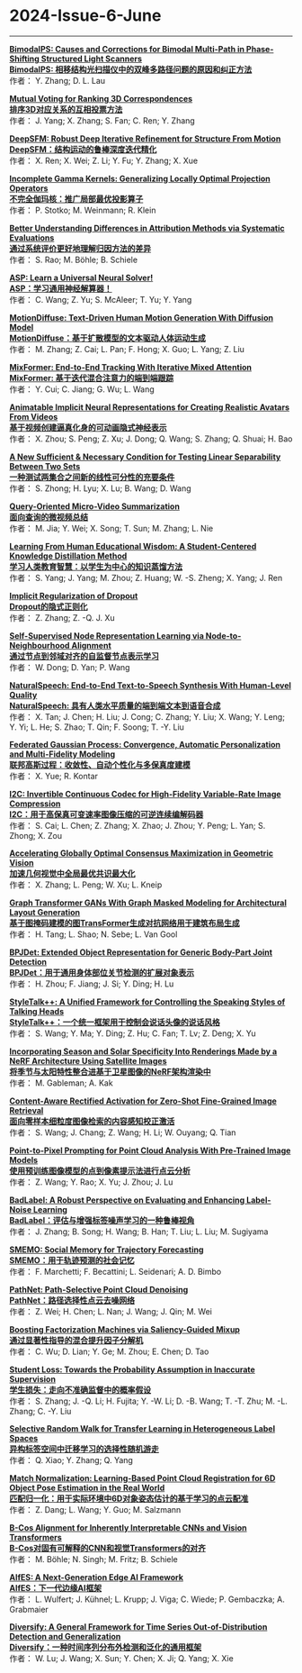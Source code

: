 # 2024-Issue-6-June
****
**[	BimodalPS: Causes and Corrections for Bimodal Multi-Path in Phase-Shifting Structured Light Scanners	](	https://ieeexplore.ieee.org/stamp/stamp.jsp?arnumber=9889210	)**  
**[BimodalPS: 相移结构光扫描仪中的双峰多路径问题的原因和纠正方法](https://mp.weixin.qq.com/s/iiTYNxKV1ekFQsrnsmN5xg)**  
作者：	Y. Zhang; D. L. Lau

**[	Mutual Voting for Ranking 3D Correspondences	](	https://ieeexplore.ieee.org/stamp/stamp.jsp?arnumber=10105460	)**  
**[排序3D对应关系的互相投票方法](https://mp.weixin.qq.com/s/i4UkC8El1XW9ahn-EpYw0w)**  
作者：	J. Yang; X. Zhang; S. Fan; C. Ren; Y. Zhang

**[	DeepSFM: Robust Deep Iterative Refinement for Structure From Motion	](	https://ieeexplore.ieee.org/stamp/stamp.jsp?arnumber=10241282	)**  
**[DeepSFM：结构运动的鲁棒深度迭代精化](https://mp.weixin.qq.com/s/-9_Yx8yRl4TBLhV4sQYzBw)**  
作者：	X. Ren; X. Wei; Z. Li; Y. Fu; Y. Zhang; X. Xue

**[	Incomplete Gamma Kernels: Generalizing Locally Optimal Projection Operators	](	https://ieeexplore.ieee.org/stamp/stamp.jsp?arnumber=10380761	)**  
**[不完全伽玛核：推广局部最优投影算子](https://mp.weixin.qq.com/s/INgGtZj8qKcCpSJt387-PQ)**  
作者：	P. Stotko; M. Weinmann; R. Klein  

**[	Better Understanding Differences in Attribution Methods via Systematic Evaluations	](	https://ieeexplore.ieee.org/stamp/stamp.jsp?arnumber=10398493	)**  
**[通过系统评价更好地理解归因方法的差异](https://mp.weixin.qq.com/s/jznmUG8Ba25v_Yg6v0T4Yw)**  
作者：	S. Rao; M. Böhle; B. Schiele

**[	ASP: Learn a Universal Neural Solver!	](	https://ieeexplore.ieee.org/stamp/stamp.jsp?arnumber=10387785	)**  
**[ASP：学习通用神经解算器！](https://mp.weixin.qq.com/s/BlJq93J3UN4gyurVLoWosA)**  
作者：	C. Wang; Z. Yu; S. McAleer; T. Yu; Y. Yang

**[	MotionDiffuse: Text-Driven Human Motion Generation With Diffusion Model	](	https://ieeexplore.ieee.org/stamp/stamp.jsp?arnumber=10416192	)**  
**[MotionDiffuse：基于扩散模型的文本驱动人体运动生成](https://mp.weixin.qq.com/s/LxK57GfkNIRIgsREgXIhCg)**  
作者：	M. Zhang; Z. Cai; L. Pan; F. Hong; X. Guo; L. Yang; Z. Liu

**[	MixFormer: End-to-End Tracking With Iterative Mixed Attention	](	https://ieeexplore.ieee.org/stamp/stamp.jsp?arnumber=10380715	)**  
**[MixFormer: 基于迭代混合注意力的端到端跟踪](https://mp.weixin.qq.com/s/rku8k3tyUk6UoeRuC0p77w)**  
作者：	Y. Cui; C. Jiang; G. Wu; L. Wang

**[	Animatable Implicit Neural Representations for Creating Realistic Avatars From Videos	](	https://ieeexplore.ieee.org/stamp/stamp.jsp?arnumber=10401886	)**  
**[基于视频创建逼真化身的可动画隐式神经表示](https://mp.weixin.qq.com/s/uyesxh3MhfQISbY9j7RgMQ)**  
作者：	X. Zhou; S. Peng; Z. Xu; J. Dong; Q. Wang; S. Zhang; Q. Shuai; H. Bao

**[	A New Sufficient & Necessary Condition for Testing Linear Separability Between Two Sets	](	https://ieeexplore.ieee.org/stamp/stamp.jsp?arnumber=10411108	)**  
**[一种测试两集合之间新的线性可分性的充要条件](https://mp.weixin.qq.com/s/-W96iy7cIfn3nW4uyrW82g)**  
作者：	S. Zhong; H. Lyu; X. Lu; B. Wang; D. Wang

**[	Query-Oriented Micro-Video Summarization	](	https://ieeexplore.ieee.org/stamp/stamp.jsp?arnumber=10403941	)**   
**[面向查询的微视频总结](https://mp.weixin.qq.com/s/EsmzxKsExtxxu0LNHdr8wQ)**  
作者：	M. Jia; Y. Wei; X. Song; T. Sun; M. Zhang; L. Nie

**[	Learning From Human Educational Wisdom: A Student-Centered Knowledge Distillation Method	](	https://ieeexplore.ieee.org/stamp/stamp.jsp?arnumber=10400954	)**  
**[学习人类教育智慧：以学生为中心的知识蒸馏方法](https://mp.weixin.qq.com/s/QfsbOI2XDq7FHgmKcZbItQ)**   
作者：	S. Yang; J. Yang; M. Zhou; Z. Huang; W. -S. Zheng; X. Yang; J. Ren

**[	Implicit Regularization of Dropout	](	https://ieeexplore.ieee.org/stamp/stamp.jsp?arnumber=10412142	)**  
**[Dropout的隐式正则化](https://mp.weixin.qq.com/s/YPupGvfL9Xaebu0PeKTTlA)**  
作者：	Z. Zhang; Z. -Q. J. Xu

**[	Self-Supervised Node Representation Learning via Node-to-Neighbourhood Alignment	](	https://ieeexplore.ieee.org/stamp/stamp.jsp?arnumber=10414173	)**  
**[通过节点到邻域对齐的自监督节点表示学习](https://mp.weixin.qq.com/s/u4W_3HdEquAj9fyV-e12Qw)**  
作者：	W. Dong; D. Yan; P. Wang

**[	NaturalSpeech: End-to-End Text-to-Speech Synthesis With Human-Level Quality	](	https://ieeexplore.ieee.org/stamp/stamp.jsp?arnumber=10409539	)**  
**[NaturalSpeech: 具有人类水平质量的端到端文本到语音合成](https://mp.weixin.qq.com/s/K6rJBfY8Nt8SbM74CovvAA)**  
作者：	X. Tan; J. Chen; H. Liu; J. Cong; C. Zhang; Y. Liu; X. Wang; Y. Leng; Y. Yi; L. He; S. Zhao; T. Qin; F. Soong; T. -Y. Liu

**[	Federated Gaussian Process: Convergence, Automatic Personalization and Multi-Fidelity Modeling	](	https://ieeexplore.ieee.org/stamp/stamp.jsp?arnumber=10402074	)**  
**[联邦高斯过程：收敛性、自动个性化与多保真度建模](https://mp.weixin.qq.com/s/dSrreD13g7liWgV7JRBHkQ)**  
作者：	X. Yue; R. Kontar

**[	I2C: Invertible Continuous Codec for High-Fidelity Variable-Rate Image Compression	](	https://ieeexplore.ieee.org/stamp/stamp.jsp?arnumber=10411123	)**  
**[I2C：用于高保真可变速率图像压缩的可逆连续编解码器](https://mp.weixin.qq.com/s/XjEv1ChcPCrduWj1pU-lsg)**  
作者：	S. Cai; L. Chen; Z. Zhang; X. Zhao; J. Zhou; Y. Peng; L. Yan; S. Zhong; X. Zou

**[	Accelerating Globally Optimal Consensus Maximization in Geometric Vision	](	https://ieeexplore.ieee.org/stamp/stamp.jsp?arnumber=10412179	)**  
**[加速几何视觉中全局最优共识最大化](https://mp.weixin.qq.com/s/2WxYTL9h0-CayS3d_dBBGQ)**  
作者：	X. Zhang; L. Peng; W. Xu; L. Kneip

**[	Graph Transformer GANs With Graph Masked Modeling for Architectural Layout Generation	](	https://ieeexplore.ieee.org/stamp/stamp.jsp?arnumber=10401948	)**  
**[基于图掩码建模的图TransFormer生成对抗网络用于建筑布局生成](https://mp.weixin.qq.com/s/EjLgVIXKNr74q_4RTHZK9g)**  
作者：	H. Tang; L. Shao; N. Sebe; L. Van Gool

**[	BPJDet: Extended Object Representation for Generic Body-Part Joint Detection	](	https://ieeexplore.ieee.org/stamp/stamp.jsp?arnumber=10400895	)**  
**[BPJDet：用于通用身体部位关节检测的扩展对象表示](https://mp.weixin.qq.com/s/az_NRSVeOt9cFBTmuXRXHQ)**  
作者：	H. Zhou; F. Jiang; J. Si; Y. Ding; H. Lu

**[	StyleTalk++: A Unified Framework for Controlling the Speaking Styles of Talking Heads	](	https://ieeexplore.ieee.org/stamp/stamp.jsp?arnumber=10413601	)**  
**[StyleTalk++：一个统一框架用于控制会说话头像的说话风格](https://mp.weixin.qq.com/s/50NoOWdcYkik8SPGD87VyA)**  
作者：	S. Wang; Y. Ma; Y. Ding; Z. Hu; C. Fan; T. Lv; Z. Deng; X. Yu

**[	Incorporating Season and Solar Specificity Into Renderings Made by a NeRF Architecture Using Satellite Images	](	https://ieeexplore.ieee.org/stamp/stamp.jsp?arnumber=10402002	)**  
**[将季节与太阳特性整合进基于卫星图像的NeRF架构渲染中](https://mp.weixin.qq.com/s/dUNsN7p_3GCyvqcfW3qgpw)**  
作者：	M. Gableman; A. Kak

**[	Content-Aware Rectified Activation for Zero-Shot Fine-Grained Image Retrieval	](	https://ieeexplore.ieee.org/stamp/stamp.jsp?arnumber=10404027	)**  
**[面向零样本细粒度图像检索的内容感知校正激活](https://mp.weixin.qq.com/s/30U06OMiVX5NES2lYJbMTA)**  
作者：	S. Wang; J. Chang; Z. Wang; H. Li; W. Ouyang; Q. Tian

**[	Point-to-Pixel Prompting for Point Cloud Analysis With Pre-Trained Image Models	](	https://ieeexplore.ieee.org/stamp/stamp.jsp?arnumber=10400940	)**  
**[使用预训练图像模型的点到像素提示法进行点云分析](https://mp.weixin.qq.com/s/R4V9pRLSQJRLaJYB50xb1Q)**  
作者：	Z. Wang; Y. Rao; X. Yu; J. Zhou; J. Lu

**[	BadLabel: A Robust Perspective on Evaluating and Enhancing Label-Noise Learning	](	https://ieeexplore.ieee.org/stamp/stamp.jsp?arnumber=10404058	)**  
**[BadLabel：评估与增强标签噪声学习的一种鲁棒视角](https://mp.weixin.qq.com/s/A-PFEaWyL2hcbz7_AtTScA)**  
作者：	J. Zhang; B. Song; H. Wang; B. Han; T. Liu; L. Liu; M. Sugiyama

**[	SMEMO: Social Memory for Trajectory Forecasting	](	https://ieeexplore.ieee.org/stamp/stamp.jsp?arnumber=10411104	)**  
**[SMEMO：用于轨迹预测的社会记忆](https://mp.weixin.qq.com/s/CWqdVOAGcwkDlShpJZw7AQ)**  
作者：	F. Marchetti; F. Becattini; L. Seidenari; A. D. Bimbo

**[	PathNet: Path-Selective Point Cloud Denoising	](	https://ieeexplore.ieee.org/stamp/stamp.jsp?arnumber=10409270	)**  
**[PathNet：路径选择性点云去噪网络](https://mp.weixin.qq.com/s/TzZsPlhk4BtFqVR8tQ75_w)**  
作者：	Z. Wei; H. Chen; L. Nan; J. Wang; J. Qin; M. Wei

**[	Boosting Factorization Machines via Saliency-Guided Mixup	](	https://ieeexplore.ieee.org/stamp/stamp.jsp?arnumber=10400846	)**  
**[通过显著性指导的混合提升因子分解机](https://mp.weixin.qq.com/s/7fUiZJkzYC0iDL74yl569g)**   
作者：	C. Wu; D. Lian; Y. Ge; M. Zhou; E. Chen; D. Tao

**[	Student Loss: Towards the Probability Assumption in Inaccurate Supervision	](	https://ieeexplore.ieee.org/stamp/stamp.jsp?arnumber=10412669	)**  
**[学生损失：走向不准确监督中的概率假设](https://mp.weixin.qq.com/s/HOf-H_VNgJ0FGdhvkNKl1Q)**   
作者：	S. Zhang; J. -Q. Li; H. Fujita; Y. -W. Li; D. -B. Wang; T. -T. Zhu; M. -L. Zhang; C. -Y. Liu

**[	Selective Random Walk for Transfer Learning in Heterogeneous Label Spaces	](	https://ieeexplore.ieee.org/stamp/stamp.jsp?arnumber=10416705	)**  
**[异构标签空间中迁移学习的选择性随机游走](https://mp.weixin.qq.com/s/_USCbPXrg3uVw7_fjlA1QQ)**  
作者：	Q. Xiao; Y. Zhang; Q. Yang
  
**[	Match Normalization: Learning-Based Point Cloud Registration for 6D Object Pose Estimation in the Real World	](	https://ieeexplore.ieee.org/stamp/stamp.jsp?arnumber=10402084	)**  
**[匹配归一化：用于实际环境中6D对象姿态估计的基于学习的点云配准](https://mp.weixin.qq.com/s/tBgfT5C3nNVKeSolz08_jQ)**   
作者：	Z. Dang; L. Wang; Y. Guo; M. Salzmann  

**[	B-Cos Alignment for Inherently Interpretable CNNs and Vision Transformers	](	https://ieeexplore.ieee.org/stamp/stamp.jsp?arnumber=10401936	)**  
**[B-Cos对固有可解释的CNN和视觉Transformers的对齐](https://mp.weixin.qq.com/s/Q3ILhilaIlc1P7iCWEYwmA)**  
作者：	M. Böhle; N. Singh; M. Fritz; B. Schiele

**[	AIfES: A Next-Generation Edge AI Framework	](	https://ieeexplore.ieee.org/stamp/stamp.jsp?arnumber=10403985	)**  
**[AIfES：下一代边缘AI框架](https://mp.weixin.qq.com/s/iHbReAUnyF0qa0oBFfaUUg)**   
作者：	L. Wulfert; J. Kühnel; L. Krupp; J. Viga; C. Wiede; P. Gembaczka; A. Grabmaier

**[	Diversify: A General Framework for Time Series Out-of-Distribution Detection and Generalization	](	https://ieeexplore.ieee.org/stamp/stamp.jsp?arnumber=10402053	)**  
**[Diversify：一种时间序列分布外检测和泛化的通用框架](https://mp.weixin.qq.com/s/Yyem8Lhjt5_wH1fGjmJovg)**   
作者：	W. Lu; J. Wang; X. Sun; Y. Chen; X. Ji; Q. Yang; X. Xie
